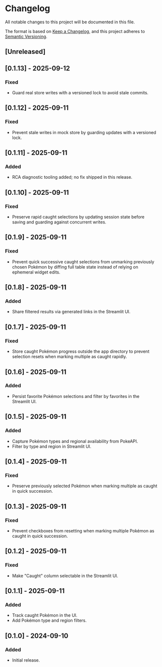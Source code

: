 # Changelog

<!-- markdownlint-disable MD024 -->

All notable changes to this project will be documented in this file.

The format is based on [Keep a Changelog](https://keepachangelog.com/en/1.1.0/),
and this project adheres to [Semantic Versioning](https://semver.org/spec/v2.0.0.html).

## [Unreleased]

## [0.1.13] - 2025-09-12

### Fixed

- Guard real store writes with a versioned lock to avoid stale commits.

## [0.1.12] - 2025-09-11

### Fixed

- Prevent stale writes in mock store by guarding updates with a versioned lock.

## [0.1.11] - 2025-09-11

### Added

- RCA diagnostic tooling added; no fix shipped in this release.

## [0.1.10] - 2025-09-11

### Fixed

- Preserve rapid caught selections by updating session state before saving and guarding against concurrent writes.

## [0.1.9] - 2025-09-11

### Fixed

- Prevent quick successive caught selections from unmarking previously chosen Pokémon by diffing full table state instead of relying on ephemeral widget edits.

## [0.1.8] - 2025-09-11

### Added

- Share filtered results via generated links in the Streamlit UI.

## [0.1.7] - 2025-09-11

### Fixed

- Store caught Pokémon progress outside the app directory to prevent selection resets when marking multiple as caught rapidly.

## [0.1.6] - 2025-09-11

### Added

- Persist favorite Pokémon selections and filter by favorites in the Streamlit UI.

## [0.1.5] - 2025-09-11

### Added

- Capture Pokémon types and regional availability from PokeAPI.
- Filter by type and region in Streamlit UI.

## [0.1.4] - 2025-09-11

### Fixed

- Preserve previously selected Pokémon when marking multiple as caught in quick succession.

## [0.1.3] - 2025-09-11

### Fixed

- Prevent checkboxes from resetting when marking multiple Pokémon as caught in quick succession.

## [0.1.2] - 2025-09-11

### Fixed

- Make "Caught" column selectable in the Streamlit UI.

## [0.1.1] - 2025-09-11

### Added

- Track caught Pokémon in the UI.
- Add Pokémon type and region filters.

## [0.1.0] - 2024-09-10

### Added

- Initial release.
